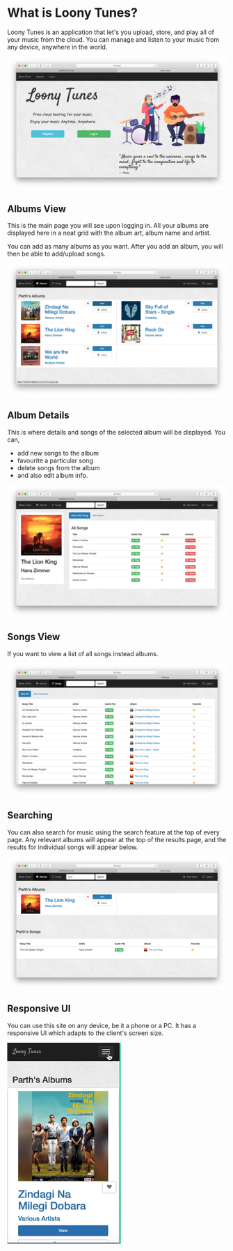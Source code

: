 # What is Loony Tunes?

Loony Tunes is an application that let's you upload, store, and play all of your music from the cloud. You can manage and listen to your music from any device, anywhere in the world.

<img src="media/home_page.png">

## Albums View

 This is the main page you will see upon logging in. All your albums are displayed here in a neat grid with the album art, album name and artist. 
 
 You can add as many albums as you want. After you add an album, you will then be able to add/upload songs.

<img src="media/index.png">

## Album Details

This is where details and songs of the selected album will be displayed. You can,
- add new songs to the album
- favourite a particular song
- delete songs from the album
- and also edit album info.

<img src="media/details.png">

## Songs View

If you want to view a list of all songs instead albums.

<img src="media/songs.png">

## Searching

You can also search for music using the search feature at the top of every page. Any relevant albums will appear at the top of the results page, and the results for individual songs will appear below. 

<img src="media/search.png">

## Responsive UI

You can use this site on any device, be it a phone or a PC. It has a responsive UI which adapts to the client's screen size.

<img src="media/phone_ui.gif">
